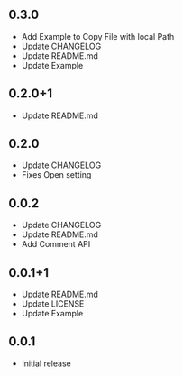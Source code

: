 ## 0.3.0

* Add Example to Copy File with local Path
* Update CHANGELOG
* Update README.md
* Update Example

## 0.2.0+1

* Update README.md

## 0.2.0

* Update CHANGELOG
* Fixes Open setting

## 0.0.2

* Update CHANGELOG
* Update README.md
* Add Comment API

## 0.0.1+1

* Update README.md
* Update LICENSE
* Update Example

## 0.0.1

* Initial release

